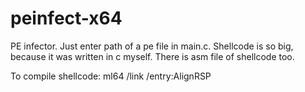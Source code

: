 # peinfect-x64
PE infector. Just enter path of a pe file in main.c. Shellcode is so big, because it was written in c myself. There is asm file of shellcode too.

To compile shellcode:
  ml64 /link /entry:AlignRSP
